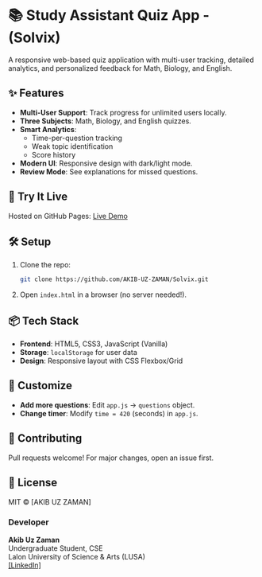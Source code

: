 # 📚 Study Assistant Quiz App - (Solvix)

A responsive web-based quiz application with multi-user tracking, detailed analytics, and personalized feedback for Math, Biology, and English.

## ✨ Features
- **Multi-User Support**: Track progress for unlimited users locally.
- **Three Subjects**: Math, Biology, and English quizzes.
- **Smart Analytics**: 
  - Time-per-question tracking
  - Weak topic identification
  - Score history
- **Modern UI**: Responsive design with dark/light mode.
- **Review Mode**: See explanations for missed questions.

## 🚀 Try It Live
Hosted on GitHub Pages: [Live Demo](https://akib-uz-zaman.github.io/Solvix)

## 🛠️ Setup
1. Clone the repo:
   ```bash
   git clone https://github.com/AKIB-UZ-ZAMAN/Solvix.git
   ```
2. Open `index.html` in a browser (no server needed!).

## 📦 Tech Stack
- **Frontend**: HTML5, CSS3, JavaScript (Vanilla)
- **Storage**: `localStorage` for user data
- **Design**: Responsive layout with CSS Flexbox/Grid

## 📝 Customize
- **Add more questions**: Edit `app.js` → `questions` object.
- **Change timer**: Modify `time = 420` (seconds) in `app.js`.

## 🤝 Contributing
Pull requests welcome! For major changes, open an issue first.

## 📜 License
MIT © [AKIB UZ ZAMAN]

### **Developer**  
**Akib Uz Zaman**  
Undergraduate Student, CSE  
Lalon University of Science & Arts (LUSA)  
[[LinkedIn]](https://www.linkedin.com/in/akib-uz-zaman)

